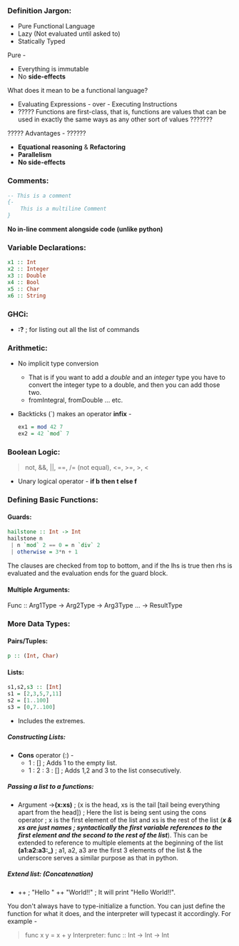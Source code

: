 ### Definition Jargon: 

- Pure Functional Language
- Lazy (Not evaluated until asked to)
- Statically Typed

Pure - 

- Everything is immutable 
- No **side-effects**

What does it mean to be a functional language? 

- Evaluating Expressions - over - Executing Instructions
- ????? Functions are first-class, that is, functions are values that can be used in exactly the same ways as any other sort of values ???????

????? Advantages - ??????

- **Equational reasoning** & **Refactoring**
- **Parallelism**
- **No side-effects**



### Comments: 

```haskell
-- This is a comment 
{-
	This is a multiline Comment
}
```

**No in-line comment alongside code (unlike python)**

### Variable Declarations: 

```haskell
x1 :: Int
x2 :: Integer
x3 :: Double
x4 :: Bool
x5 :: Char
x6 :: String
```



### GHCi: 

- **:?** ; for listing out all the list of commands

### Arithmetic: 

- No implicit type conversion 
  - That is if you want to add a *double* and an *integer* type you have to convert the integer type to a double, and then you can add those two.
  - fromIntegral, fromDouble ... etc. 

- Backticks (`) makes an operator **infix** -

  ```haskell
  ex1 = mod 42 7
  ex2 = 42 `mod` 7
  ```

### Boolean Logic:

> not, &&, ||, ==, /= (not equal), <=, >=, >, <

- Unary logical operator - 
  **if b then t else f**

### Defining Basic Functions: 

#### Guards: 

```haskell
hailstone :: Int -> Int 
hailstone n
 | n `mod` 2 == 0 = n `div` 2
 | otherwise = 3*n + 1
```

The clauses are checked from top to bottom, and if the lhs is true then rhs is evaluated and the evaluation ends for the guard block. 

#### Multiple Arguments: 

Func :: Arg1Type -> Arg2Type -> Arg3Type ... -> ResultType

### More Data Types:

#### Pairs/Tuples: 

```haskell
p :: (Int, Char)
```

#### Lists: 

```haskell
s1,s2,s3 :: [Int]
s1 = [2,3,5,7,11]
s2 = [1..100]
s3 = [0,7..100]
```

* Includes the extremes.

##### Constructing Lists: 

- **Cons** operator (:) -
  - 1 : [] ; Adds 1 to the empty list.
  - 1 : 2 : 3 : [] ; Adds 1,2 and 3 to the list consecutively.

##### Passing a list to a functions:

- Argument ->**(x:xs)** ; (x is the head, xs is the tail [tail being everything apart from the head]) ; Here the list is being sent using the cons operator ; x is the first element of the list and xs is the rest of the list (***x & xs are just names ; syntactically the first variable references to the first element and the second to the rest of the list***). This can be extended to reference to multiple elements at the beginning of the list **(a1:a2:a3:_)** ; a1, a2, a3 are the first 3 elements of the list & the underscore serves a similar purpose as that in python.

##### Extend list: (Concatenation)

- ++ ; "Hello " ++ "World!!" ; It will print "Hello World!!".



You don't always have to type-initialize a function. You can just define the function for what it does, and the interpreter will typecast it accordingly. For example -

> func x y = x + y
>Interpreter: func :: Int -> Int -> Int  